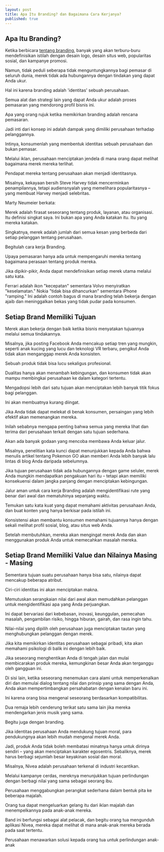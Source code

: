 ```yaml
---
layout: post
title: Apa Itu Branding? dan Bagaimana Cara Kerjanya?
published: true
---
```

## Apa Itu Branding?

Ketika berbicara [tentang branding](https://www.komunikasia.com/), banyak yang akan terburu-buru mendefinisikan istilah dengan desain logo, desain situs web, popularitas sosial, dan kampanye promosi.

Namun, tidak peduli seberapa tidak menguntungkannya bagi pemasar di seluruh dunia, merek tidak ada hubungannya dengan tindakan yang dapat Anda ukur.

Hal ini karena branding adalah 'identitas' sebuah perusahaan.

Semua alat dan strategi lain yang dapat Anda ukur adalah proses pemasaran yang mendorong profil bisnis ini.

Apa yang orang rujuk ketika memikirkan branding adalah rencana pemasaran.

Jadi inti dari konsep ini adalah dampak yang dimiliki perusahaan terhadap pelanggannya.

Intinya, konsumenlah yang membentuk identitas sebuah perusahaan dan bukan pemasar.

Melalui iklan, perusahaan menciptakan jendela di mana orang dapat melihat bagaimana merek mereka terlihat.

Pendapat mereka tentang perusahaan akan menjadi identitasnya.

Misalnya, kekayaan bersih Steve Harvey tidak mencerminkan penampilannya, tetapi audiensnyalah yang memelihara popularitasnya – yang membuat Harvey menjadi selebritas.

Marty Neumeier berkata:

Merek adalah firasat seseorang tentang produk, layanan, atau organisasi. Itu definisi singkat saya. Ini bukan apa yang Anda katakan itu. Itu yang mereka katakan.

Singkatnya, merek adalah jumlah dari semua kesan yang berbeda dari setiap pelanggan tentang perusahaan.

Begitulah cara kerja Branding.

Upaya pemasaran hanya ada untuk mempengaruhi mereka tentang bagaimana perasaan tentang produk mereka.

Jika dipikir-pikir, Anda dapat mendefinisikan setiap merek utama melalui satu kata.

Ferrari adalah ikon "kecepatan" sementara Volvo menyiratkan "keselamatan." Nokia "tidak bisa dihancurkan" sementara iPhone "ramping." Ini adalah contoh bagus di mana branding telah bekerja dengan ajaib dan meninggalkan bekas yang tidak pudar pada konsumen.

## Setiap Brand Memiliki Tujuan

Merek akan bekerja dengan baik ketika bisnis menyatakan tujuannya melalui semua tindakannya.

Misalnya, jika posting Facebook Anda mencakup setiap tren yang mungkin, seperti anak kucing yang lucu dan teknologi VR terbaru, pengikut Anda tidak akan menganggap merek Anda konsisten.

Sebuah produk tidak bisa lucu sekaligus profesional.

Dualitas hanya akan menambah kebingungan, dan konsumen tidak akan mampu membingkai perusahaan ke dalam kategori tertentu.

Mengadopsi lebih dari satu tujuan akan menciptakan lebih banyak titik fokus bagi pelanggan.

Ini akan membuatnya kurang diingat.

Jika Anda tidak dapat melekat di benak konsumen, persaingan yang lebih efektif akan memenangkan mereka.

Inilah sebabnya mengapa penting bahwa semua yang mereka lihat dan terima dari perusahaan terkait dengan satu tujuan sederhana.

Akan ada banyak godaan yang mencoba membawa Anda keluar jalur.

Misalnya, penelitian kata kunci dapat menunjukkan kepada Anda bahwa menulis artikel tentang Pokemon GO akan memberi Anda lebih banyak lalu lintas di blog Anda daripada sebelumnya.

Jika tujuan perusahaan tidak ada hubungannya dengan game seluler, merek Anda mungkin mendapatkan pengakuan hari itu – tetapi akan memiliki konsekuensi dalam jangka panjang dengan menciptakan kebingungan.

Jalur aman untuk cara kerja Branding adalah mengidentifikasi rute yang benar dari awal dan mematuhinya sepanjang waktu.

Temukan satu kata kuat yang dapat memahami aktivitas perusahaan Anda, dan buat konten yang hanya berkisar pada istilah ini.

Konsistensi akan membantu konsumen memahami tujuannya hanya dengan sekali melihat profil sosial, blog, atau situs web Anda.

Setelah membutuhkan, mereka akan mengingat merek Anda dan akan menggunakan produk Anda untuk memecahkan masalah mereka.


## Setiap Brand Memiliki Value dan Nilainya Masing - Masing

Sementara tujuan suatu perusahaan hanya bisa satu, nilainya dapat mencakup beberapa atribut.

Ciri-ciri identitas ini akan menciptakan makna.

Memutuskan serangkaian nilai dari awal akan memudahkan pelanggan untuk mengidentifikasi apa yang Anda perjuangkan.

Ini dapat bervariasi dari kebebasan, inovasi, keunggulan, pemecahan masalah, pengambilan risiko, hingga hiburan, gairah, dan rasa ingin tahu.

Nilai-nilai yang dipilih oleh perusahaan juga menciptakan tautan yang menghubungkan pelanggan dengan merek.

Jika kita memikirkan identitas perusahaan sebagai pribadi, kita akan memahami psikologi di balik ini dengan lebih baik.

Jika seseorang menghentikan Anda di tengah jalan dan mulai membicarakan produk mereka, kemungkinan besar Anda akan terganggu oleh gangguan ini.

Di sisi lain, ketika seseorang menemukan cara alami untuk memperkenalkan diri dan memulai dialog tentang nilai dan prinsip yang sama dengan Anda, Anda akan mempertimbangkan persahabatan dengan kenalan baru ini.

Ini karena orang bisa mengenal seseorang berdasarkan kompatibilitas.

Dua remaja lebih cenderung terikat satu sama lain jika mereka mendengarkan jenis musik yang sama.

Begitu juga dengan branding.

Jika identitas perusahaan Anda mendukung tujuan moral, para pendukungnya akan lebih mudah mengenal merek Anda.

Jadi, produk Anda tidak boleh membatasi minatnya hanya untuk dirinya sendiri – yang akan menciptakan karakter egosentris. Sebaliknya, merek harus berbagi sejumlah besar keyakinan sosial dan moral.

Misalnya, Nivea adalah perusahaan terkenal di industri kecantikan.

Melalui kampanye cerdas, mereknya menunjukkan tujuan perlindungan dengan berbagi nilai yang sama sebagai seorang ibu.

Perusahaan menggabungkan perangkat sederhana dalam bentuk pita ke beberapa majalah.

Orang tua dapat mengeluarkan gelang itu dari iklan majalah dan menempelkannya pada anak-anak mereka.

Band ini berfungsi sebagai alat pelacak, dan begitu orang tua mengunduh aplikasi Nivea, mereka dapat melihat di mana anak-anak mereka berada pada saat tertentu.


Perusahaan menawarkan solusi kepada orang tua untuk perlindungan anak-anak
